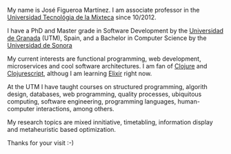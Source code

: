 My name is José Figueroa Martínez. I am associate professor in the [Universidad Tecnológia de la Mixteca](http://www.utm.mx/) since 10/2012.

I have a PhD and Master grade in Software Development by the [Universidad de Granada](http://www.ugr.es) (UTM), Spain, and a Bachelor in Computer Science by the [Universidad de Sonora](http://www.uson.mx)

My current interests are functional programming, web development, microservices and cool software architectures. I am fan of [Clojure](http://www.clojure.org) and [Clojurescript](http://www.clojurescript.org), althoug I am learning [Elixir](http://www.elixir-lang.org) right now.

At the UTM I have taught courses on structured programming, algorith design, databases, web programming, quality processes, ubiquitous computing, software engineering, programming languages, human-computer interactions, among others.

My research topics are mixed innitiative, timetabling, information display and metaheuristic based optimization.

Thanks for your visit :-)


